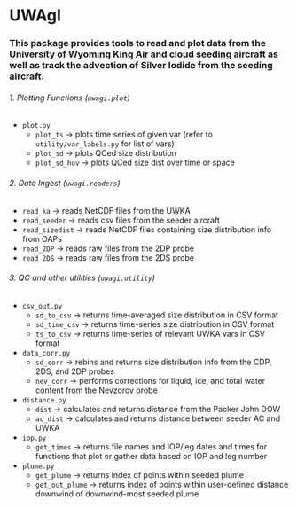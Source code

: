 # UWAgI
### This package provides tools to read and plot data from the University of Wyoming King Air and cloud seeding aircraft as well as track the advection of Silver Iodide from the seeding aircraft.

###### 1. Plotting Functions (`uwagi.plot`)
   - `plot.py`
      - `plot_ts` -> plots time series of given var (refer to `utility/var_labels.py` for list of vars)
      - `plot_sd` -> plots QCed size distribution
      - `plot_sd_hov` -> plots QCed size dist over time or space
   
###### 2. Data Ingest (`uwagi.readers`)
   - `read_ka` -> reads NetCDF files from the UWKA
   - `read_seeder` -> reads csv files from the seeder aircraft
   - `read_sizedist` -> reads NetCDF files containing size distribution info from OAPs
   - `read_2DP` -> reads raw files from the 2DP probe
   - `read_2DS` -> reads raw files from the 2DS probe
   
###### 3. QC and other utilities (`uwagi.utility`)
   - `csv_out.py`
      - `sd_to_csv` -> returns time-averaged size distribution in CSV format
      - `sd_time_csv` -> returns time-series size distribution in CSV format
      - `ts_to_csv` -> returns time-series of relevant UWKA vars in CSV format
   - `data_corr.py`
      - `sd_corr` -> rebins and returns size distribution info from the CDP, 2DS, and 2DP probes
      - `nev_corr` -> performs corrections for liquid, ice, and total water content from the Nevzorov probe
   - `distance.py`
      - `dist` -> calculates and returns distance from the Packer John DOW
      - `ac_dist` -> calculates and returns distance between seeder AC and UWKA
   - `iop.py`
      - `get_times` -> returns file names and IOP/leg dates and times for functions that plot or gather data based on IOP and leg number
   - `plume.py`
      - `get_plume` -> returns index of points within seeded plume
      - `get_out_plume` -> returns index of points within user-defined distance downwind of downwind-most seeded plume
 
